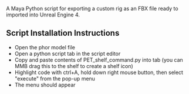 ﻿A Maya Python script for exporting a custom rig as an FBX file ready to imported into Unreal Engine 4.

## Script Installation Instructions
* Open the phor model file
* Open a python script tab in the script editor
* Copy and paste contents of PET_shelf_command.py into tab (you can MMB drag this to the shelf to create a shelf icon)
* Highlight code with ctrl+A, hold down right mouse button, then select "execute" from the pop-up menu
* The menu should appear